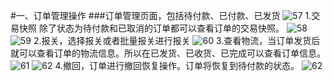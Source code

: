 #一、订单管理操作
###订单管理页面，包括待付款、已付款、已发货
![57](http://tradeany-test.oss-cn-qingdao.aliyuncs.com/2020/10/13/MjAyMDEwMTMwOTQzMzYxMDI=.png)
1.交易快照 除了状态为待付款和已取消的订单都可以查看订单的交易快照。
![58](http://tradeany-test.oss-cn-qingdao.aliyuncs.com/2020/10/13/MjAyMDEwMTMwOTQ1MjUxNTg=.png)
![59](http://tradeany-test.oss-cn-qingdao.aliyuncs.com/2020/10/12/MjAyMDEwMTIwOTM1Mjk1OQ==.png)
2.报关，选择报关或者批量报关进行报关
![60](http://tradeany-test.oss-cn-qingdao.aliyuncs.com/2020/10/13/MjAyMDEwMTMwOTQ3MTMxNjA=.png)
3.查看物流，当订单发货后就可以查看订单的物流信息。所以在已发货、已收货、已完成可以查看订单信息。
![61](http://tradeany-test.oss-cn-qingdao.aliyuncs.com/2020/10/13/MjAyMDEwMTMwOTQ4MzMxNjE=.png)
![62](http://tradeany-test.oss-cn-qingdao.aliyuncs.com/2020/10/13/MjAyMDEwMTMwOTUxNDUyMDA=.png)
4.撤回，订单进行撤回恢复操作。订单将恢复到待付款的状态。
![62](http://tradeany-server-test.oss-cn-qingdao.aliyuncs.com/2020/10/15/MjAyMDEwMTUwMjI4Mjflvq7kv6HmiKrlm75fMjAyMDEwMTUxMDMyMjg=.png)
